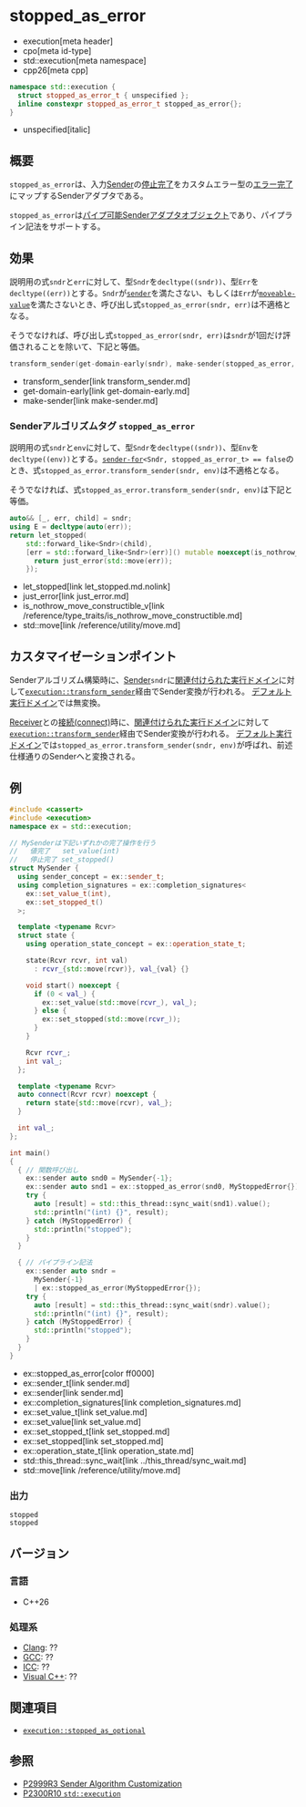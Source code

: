 # stopped_as_error
* execution[meta header]
* cpo[meta id-type]
* std::execution[meta namespace]
* cpp26[meta cpp]

```cpp
namespace std::execution {
  struct stopped_as_error_t { unspecified };
  inline constexpr stopped_as_error_t stopped_as_error{};
}
```
* unspecified[italic]

## 概要
`stopped_as_error`は、入力[Sender](sender.md)の[停止完了](set_stopped.md)をカスタムエラー型の[エラー完了](set_error.md)にマップするSenderアダプタである。

`stopped_as_error`は[パイプ可能Senderアダプタオブジェクト](sender_adaptor_closure.md)であり、パイプライン記法をサポートする。


## 効果
説明用の式`sndr`と`err`に対して、型`Sndr`を`decltype((sndr))`、型`Err`を`decltype((err))`とする。`Sndr`が[`sender`](sender.md)を満たさない、もしくは`Err`が[`moveable-value`](../movable-value.md)を満たさないとき、呼び出し式`stopped_as_error(sndr, err)`は不適格となる。

そうでなければ、呼び出し式`stopped_as_error(sndr, err)`は`sndr`が1回だけ評価されることを除いて、下記と等価。

```cpp
transform_sender(get-domain-early(sndr), make-sender(stopped_as_error, err, sndr))
```
* transform_sender[link transform_sender.md]
* get-domain-early[link get-domain-early.md]
* make-sender[link make-sender.md]


### Senderアルゴリズムタグ `stopped_as_error`
説明用の式`sndr`と`env`に対して、型`Sndr`を`decltype((sndr))`、型`Env`を`decltype((env))`とする。[`sender-for`](sender-for.md)`<Sndr, stopped_as_error_t> == false`のとき、式`stopped_as_error.transform_sender(sndr, env)`は不適格となる。

そうでなければ、式`stopped_as_error.transform_sender(sndr, env)`は下記と等価。

```cpp
auto&& [_, err, child] = sndr;
using E = decltype(auto(err));
return let_stopped(
    std::forward_like<Sndr>(child),
    [err = std::forward_like<Sndr>(err)]() mutable noexcept(is_nothrow_move_constructible_v<E>) {
      return just_error(std::move(err));
    });
```
* let_stopped[link let_stopped.md.nolink]
* just_error[link just_error.md]
* is_nothrow_move_constructible_v[link /reference/type_traits/is_nothrow_move_constructible.md]
* std::move[link /reference/utility/move.md]


## カスタマイゼーションポイント
Senderアルゴリズム構築時に、[Sender](sender.md)`sndr`に[関連付けられた実行ドメイン](get-domain-early.md)に対して[`execution::transform_sender`](transform_sender.md)経由でSender変換が行われる。
[デフォルト実行ドメイン](default_domain.md)では無変換。

[Receiver](receiver.md)との[接続(connect)](connect.md)時に、[関連付けられた実行ドメイン](get-domain-late.md)に対して[`execution::transform_sender`](transform_sender.md)経由でSender変換が行われる。
[デフォルト実行ドメイン](default_domain.md)では`stopped_as_error.transform_sender(sndr, env)`が呼ばれ、前述仕様通りのSenderへと変換される。


## 例
```cpp example
#include <cassert>
#include <execution>
namespace ex = std::execution;

// MySenderは下記いずれかの完了操作を行う
//   値完了   set_value(int)
//   停止完了 set_stopped()
struct MySender {
  using sender_concept = ex::sender_t;
  using completion_signatures = ex::completion_signatures<
    ex::set_value_t(int),
    ex::set_stopped_t()
  >;

  template <typename Rcvr>
  struct state {
    using operation_state_concept = ex::operation_state_t;

    state(Rcvr rcvr, int val)
      : rcvr_{std::move(rcvr)}, val_{val} {}

    void start() noexcept {
      if (0 < val_) {
        ex::set_value(std::move(rcvr_), val_);
      } else {
        ex::set_stopped(std::move(rcvr_));
      }
    }

    Rcvr rcvr_;
    int val_;
  };

  template <typename Rcvr>
  auto connect(Rcvr rcvr) noexcept {
    return state{std::move(rcvr), val_};
  }

  int val_;
};

int main()
{
  { // 関数呼び出し
    ex::sender auto snd0 = MySender{-1};
    ex::sender auto snd1 = ex::stopped_as_error(snd0, MyStoppedError{});
    try {
      auto [result] = std::this_thread::sync_wait(snd1).value();
      std::println("(int) {}", result);
    } catch (MyStoppedError) {
      std::println("stopped");
    }
  }

  { // パイプライン記法
    ex::sender auto sndr =
      MySender{-1}
      | ex::stopped_as_error(MyStoppedError{});
    try {
      auto [result] = std::this_thread::sync_wait(sndr).value();
      std::println("(int) {}", result);
    } catch (MyStoppedError) {
      std::println("stopped");
    }
  }
}
```
* ex::stopped_as_error[color ff0000]
* ex::sender_t[link sender.md]
* ex::sender[link sender.md]
* ex::completion_signatures[link completion_signatures.md]
* ex::set_value_t[link set_value.md]
* ex::set_value[link set_value.md]
* ex::set_stopped_t[link set_stopped.md]
* ex::set_stopped[link set_stopped.md]
* ex::operation_state_t[link operation_state.md]
* std::this_thread::sync_wait[link ../this_thread/sync_wait.md]
* std::move[link /reference/utility/move.md]

### 出力
```
stopped
stopped
```


## バージョン
### 言語
- C++26

### 処理系
- [Clang](/implementation.md#clang): ??
- [GCC](/implementation.md#gcc): ??
- [ICC](/implementation.md#icc): ??
- [Visual C++](/implementation.md#visual_cpp): ??


## 関連項目
- [`execution::stopped_as_optional`](stopped_as_optional.md)


## 参照
- [P2999R3 Sender Algorithm Customization](https://www.open-std.org/jtc1/sc22/wg21/docs/papers/2023/p2999r3.html)
- [P2300R10 `std::execution`](https://www.open-std.org/jtc1/sc22/wg21/docs/papers/2024/p2300r10.html)
